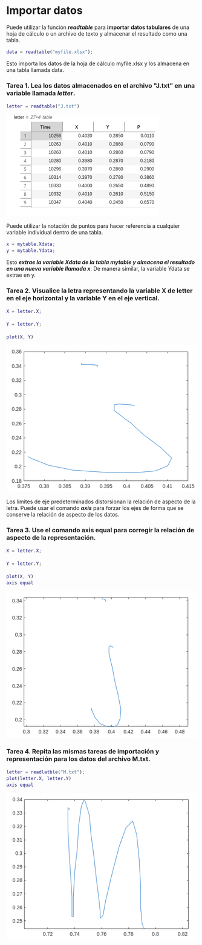 # Importar datos

Puede utilizar la función ***readtable*** para **importar datos tabulares** de una hoja de cálculo o un archivo de texto y almacenar el resultado como una tabla.

```MatLab
data = readtable("myfile.xlsx");
```

Esto importa los datos de la hoja de cálculo myfile.xlsx y los almacena en una tabla llamada data.

### Tarea 1. Lea los datos almacenados en el archivo "J.txt" en una variable llamada ***letter***.

```MatLab
letter = readtable("J.txt")
```

![Tabla J.txt](https://github.com/jm-quintas/MachineLearningMATLAB/blob/main/img/Captura%20desde%202025-02-09%2022-22-08.png)

Puede utilizar la notación de puntos para hacer referencia a cualquier variable individual dentro de una tabla.

```MatLab
x = mytable.Xdata;
y = mytable.Ydata;
```

Esto ***extrae la variable Xdata de la tabla mytable y almacena el resultado en una nueva variable llamada x***. De manera similar, la variable Ydata se extrae en y.

### Tarea 2. Visualice la letra representando la variable X de letter en el eje horizontal y la variable Y en el eje vertical.

```MatLab
X = letter.X;

Y = letter.Y;

plot(X, Y)
```

![](https://github.com/jm-quintas/MachineLearningMATLAB/blob/main/img/Captura%20desde%202025-02-09%2022-35-28.png)

Los límites de eje predeterminados distorsionan la relación de aspecto de la letra. Puede usar el comando ***axis*** para forzar los ejes de forma que se conserve la relación de aspecto de los datos.

### Tarea 3. Use el comando axis equal para corregir la relación de aspecto de la representación.

```MatLab
X = letter.X;

Y = letter.Y;

plot(X, Y)
axis equal
```
![](https://github.com/jm-quintas/MachineLearningMATLAB/blob/main/img/Captura%20desde%202025-02-09%2022-43-40.png)

### Tarea 4. Repita las mismas tareas de importación y representación para los datos del archivo M.txt.

```MatLab
letter = readlatble("M.txt");
plot(letter.X, letter.Y)
axis equal
```
![](https://github.com/jm-quintas/MachineLearningMATLAB/blob/main/img/Captura%20desde%202025-02-09%2022-55-34.png)
